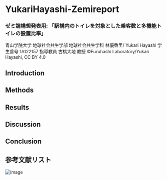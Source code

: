 # YukariHayashi-Zemireport
### ゼミ論構想発表用: 「駅構内のトイレを対象とした乗客数と多機能トイレの設置比率」
青山学院大学 地球社会共生学部 地球社会共生学科
林優香里/ Yukari Hayashi
学生番号 1A122157
指導教員 古橋大地 教授
©︎Furuhashi Laboratory/Yukari Hayashi, CC BY 4.0
## Introduction
## Methods
## Results
## Discussion
## Conclusion
## 参考文献リスト

![image](https://github.com/user-attachments/assets/fae08f32-24b3-49d4-a4e5-23d115530546)



